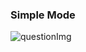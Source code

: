### Simple Mode

![questionImg](https://cdn.discordapp.com/attachments/903251863644827718/908373617446879292/Coderbyte_6.png)
